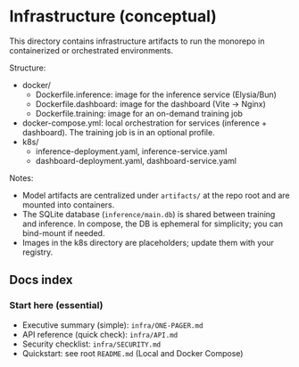 # Infrastructure (conceptual)

This directory contains infrastructure artifacts to run the monorepo in containerized or orchestrated environments.

Structure:

- docker/
  - Dockerfile.inference: image for the inference service (Elysia/Bun)
  - Dockerfile.dashboard: image for the dashboard (Vite -> Nginx)
  - Dockerfile.training: image for an on-demand training job
- docker-compose.yml: local orchestration for services (inference + dashboard). The training job is in an optional profile.
- k8s/
  - inference-deployment.yaml, inference-service.yaml
  - dashboard-deployment.yaml, dashboard-service.yaml

Notes:

- Model artifacts are centralized under `artifacts/` at the repo root and are mounted into containers.
- The SQLite database (`inference/main.db`) is shared between training and inference. In compose, the DB is ephemeral for simplicity; you can bind-mount if needed.
- Images in the k8s directory are placeholders; update them with your registry.

## Docs index

### Start here (essential)

- Executive summary (simple): `infra/ONE-PAGER.md`
- API reference (quick check): `infra/API.md`
- Security checklist: `infra/SECURITY.md`
- Quickstart: see root `README.md` (Local and Docker Compose)
